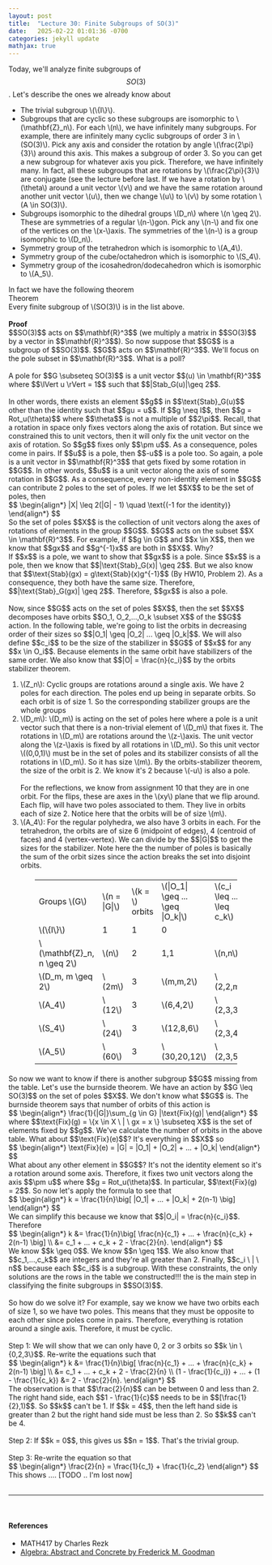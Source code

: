 ```yaml
---
layout: post
title:  "Lecture 30: Finite Subgroups of SO(3)"
date:   2025-02-22 01:01:36 -0700
categories: jekyll update
mathjax: true
---
```

Today, we'll analyze finite subgroups of $$SO(3)$$. Let's describe the ones we already know about
<ul>
	<li>The trivial subgroup \(\{I\}\).</li>
	<!-------------------------------------->
	<li>Subgroups that are cyclic so these subgroups are isomorphic to \(\mathbf{Z}_n\). For each \(n\), we have infinitely many subgroups. For example, there are infinitely many cyclic subgroups of order 3 in \(SO(3)\). Pick any axis and consider the rotation by angle \(\frac{2\pi}{3}\) around this axis. This makes a subgroup of order 3. So you can get a new subgroup for whatever axis you pick. Therefore, we have infinitely many. In fact, all these subgroups that are rotations by \(\frac{2\pi}{3}\) are conjugate (see the lecture before last. If we have a rotation by \(\theta\) around a unit vector \(v\) and we have the same rotation around another unit vector \(u\), then we change \(u\) to \(v\) by some rotation \(A \in SO(3)\).</li>
	<!-------------------------------------->
	<li>Subgroups isomorphic to the dihedral groups \(D_n\) where \(n \geq 2\). These are symmetries of a regular \(n-\)gon. Pick any \(n-\) and fix one of the vertices on the \(x-\)axis. The symmetries of the \(n-\) is a group isomorphic to \(D_n\).</li>
	<!-------------------------------------->
	<li>Symmetry group of the tetrahedron which is isomorphic to \(A_4\).</li>
	<!-------------------------------------->
	<li>Symmetry group of the cube/octahedron which is isomorphic to \(S_4\).</li>
	<!-------------------------------------->
	<li>Symmetry group of the icosahedron/dodecahedron which is isomorphic to \(A_5\).</li>
</ul>
In fact we have the following theorem
<br>
<!----------------------------------------------------------------------------->
<div class="yellowheaderdiv">
Theorem
</div>
<div class="yellowbodydiv">
Every finite subgroup of \(SO(3)\) is in the list above.
</div>
<!----------------------------------------------------------------------------->
<br>
<b>Proof</b>
<br>
$$SO(3)$$ acts on $$\mathbf{R}^3$$ (we multiply a matrix in $$SO(3)$$ by a vector in $$\mathbf{R}^3$$). So now suppose that $$G$$ is a subgroup of $$SO(3)$$. $$G$$ acts on $$\mathbf{R}^3$$. We'll focus on the pole subset in $$\mathbf{R}^3$$. What is a poll?
<br>
<br>
A pole for $$G \subseteq SO(3)$$ is a unit vector $$(u) \in \mathbf{R}^3$$ where $$\lVert u \rVert = 1$$ such that $$|Stab_G(u)|\geq 2$$.
<br>
<br>
In other words, there exists an element $$g$$ in $$\text{Stab}_G(u)$$ other than the identity such that $$gu = u$$. If $$g \neq I$$, then $$g = Rot_u(\theta)$$ where $$\theta$$ is not a multiple of $$2\pi$$. Recall, that a rotation in space only fixes vectors along the axis of rotation. But since we constrained this to unit vectors, then it will only fix the unit vector on the axis of rotation. So $$g$$ fixes only $$\pm u$$. As a consequence, poles come in pairs. If $$u$$ is a pole, then $$-u$$ is a pole too. So again, a pole is a unit vector in $$\mathbf{R}^3$$ that gets fixed by some rotation in $$G$$. In other words, $$u$$ is a unit vector along the axis of some rotation in $$G$$. As a consequence, every non-identity element in $$G$$ can contribute 2 poles to the set of poles. If we let $$X$$ to be the set of poles, then
<div>
$$
\begin{align*}
|X| \leq 2(|G| - 1) \quad \text{(-1 for the identity)}
\end{align*}
$$
</div>
So the set of poles $$X$$ is the collection of unit vectors along the axes of rotations of elements in the group $$G$$. $$G$$ acts on the subset $$X \in \mathbf{R}^3$$. For example, if $$g \in G$$ and $$x \in X$$, then we know that $$gx$$ and $$g^{-1}x$$ are both in $$X$$. Why?
<br>
If $$x$$ is a pole, we want to show that $$gx$$ is a pole. Since $$x$$ is a pole, then we know that $$|\text{Stab}_G(x)| \geq 2$$. But we also know that $$\text{Stab}(gx) = g\text{Stab}(x)g^{-1}$$ (By HW10, Problem 2). As a consequence, they both have the same size. Therefore, $$|\text{Stab}_G(gx)| \geq 2$$. Therefore, $$gx$$ is also a pole.
<br>
<br>
Now, since $$G$$ acts on the set of poles $$X$$, then the set $$X$$ decomposes have orbits $$O_1, O_2,...,O_k \subset X$$ of the $$G$$ action. In the following table, we're going to list the orbits in decreasing order of their sizes so $$|O_1| \geq |O_2| ... \geq |O_k|$$. We will also define $$c_i$$ to be the size of the stabilizer in $$G$$ of $$x$$ for any $$x \in O_i$$. Because elements in the same orbit have stabilizers of the same order. We also know that $$|O| = \frac{n}{c_i}$$ by the orbits stabilizer theorem.  
<ol>
	<li>\(Z_n\): Cyclic groups are rotations around a single axis. We have 2 poles for each direction. The poles end up being in separate orbits. So each orbit is of size 1. So the corresponding stabilizer groups are the whole groups</li>
	<!---------------------------------->
	<li>\(D_m\): \(D_m\) is acting on the set of poles here where a pole is a unit vector such that there is a non-trivial element of \(D_m\) that fixes it. The rotations in \(D_m\) are rotations around the \(z-\)axis. The unit vector along the \(z-\)axis is fixed by all rotations in \(D_m\). So this unit vector \((0,0,1)\) must be in the set of poles and its stabilizer consists of all the rotations in \(D_m\). So it has size \(m\). By the orbits-stabilizer theorem, the size of the orbit is 2. We know it's 2 because \(-u\) is also a pole.
	<br><br>
	For the reflections, we know from assignment 10 that they are in one orbit. For the flips, these are axes in the \(xy\) plane that we flip around. Each flip, will have two poles associated to them. They live in orbits each of size 2. Notice here that the orbits will be of size \(m\).</li>
	<!---------------------------------->
	<li>\(A_4\): For the regular polyhedra, we also have 3 orbits in each. For the tetrahedron, the orbits are of size 6 (midpoint of edges), 4 (centroid of faces) and 4 (vertex-vertex). We can divide by the $$|G|$$ to get the sizes for the stabilizer. Note here the the number of poles is basically the sum of the orbit sizes since the action breaks the set into disjoint orbits.</li>
</ol>

<table style="max-width: 400px; margin: 20px auto;">
  <tr>
    <td>Groups \(G\)</td>
    <td>\(n = |G|\)</td>
    <td>\(k = \) orbits</td>
    <td>\(|O_1| \geq ... \geq |O_k|\)</td>
    <td>\(c_i \leq ... \leq c_k\)</td>
  </tr>
  <tr>
	<td>\(\{I\}\)</td>
	<td>1</td>
	<td>1</td>
	<td>0</td>
	<td></td>
  </tr>
  <tr>
	<td>\(\mathbf{Z}_n, n \geq 2\)</td>
	<td>\(n\)</td>
	<td>2</td>
	<td>1,1</td>
	<td>\(n,n\)</td>
  </tr>
  <tr>
	<td>\(D_m, m \geq 2\)</td>
	<td>\(2m\)</td>
	<td>3</td>
	<td>\(m,m,2\)</td>
	<td>\(2,2,m\)</td>
  </tr>
  <tr>
	<td>\(A_4\)</td>
	<td>\(12\)</td>
	<td>3</td>
	<td>\(6,4,2\)</td>
	<td>\(2,3,3\)</td>
  </tr>
  <tr>
	<td>\(S_4\)</td>
	<td>\(24\)</td>
	<td>3</td>
	<td>\(12,8,6\)</td>
	<td>\(2,3,4\)</td>
  </tr>
  <tr>
	<td>\(A_5\)</td>
	<td>\(60\)</td>
	<td>3</td>
	<td>\(30,20,12\)</td>
	<td>\(2,3,5\)</td>
  </tr>
<!-------------------->
</table>
So now we want to know if there is another subgroup $$G$$ missing from the table. Let's use the burnside theorem. We have an action by $$G \leq SO(3)$$ on the set of poles $$X$$. We don't know what $$G$$ is. The burnside theorem says that number of orbits of this action is
<div>
$$
\begin{align*}
\frac{1}{|G|}\sum_{g \in G} |\text{Fix}(g)|
\end{align*}
$$
</div>
where $$\text{Fix}(g) = \{x \in X \ | \ gx = x \} \subseteq X$$ is the set of elements fixed by $$g$$. We've calculate the number of orbits in the above table. What about $$\text{Fix}(e)$$? It's everything in $$X$$ so
<div>
$$
\begin{align*}
\text{Fix}(e) = |G| = |O_1| + |O_2| + ... + |O_k|
\end{align*}
$$
</div>
What about any other element in $$G$$? It's not the identity element so it's a rotation around some axis. Therefore, it fixes two unit vectors along the axis $$\pm u$$ where $$g = Rot_u(\theta)$$. In particular, $$\text{Fix}(g) = 2$$. So now let's apply the formula to see that
<div>
$$
\begin{align*}
k = \frac{1}{n}\big[ |O_1| + ... + |O_k|  + 2(n-1) \big]
\end{align*}
$$
</div>
We can simplify this because we know that $$|O_i| = \frac{n}{c_i}$$. Therefore
<div>
$$
\begin{align*}
k &= \frac{1}{n}\big[ \frac{n}{c_1} + ... + \frac{n}{c_k} + 2(n-1) \big] \\
&= c_1 + ... + c_k + 2 - \frac{2}{n}. 
\end{align*}
$$
</div>
We know $$k \geq 0$$. We know $$n \geq 1$$. We also know that $$c_1,...,c_k$$ are integers and they're all greater than 2. Finally, $$c_i \ | \ n$$ because each $$c_i$$ is a subgroup. With these constraints, the only solutions are the rows in the table we constructed!!! the is the main step in classifying the finite subgroups in $$SO(3)$$.
<br>
<br>
So how do we solve it? For example, say we know we have two orbits each of size 1, so we have two poles. This means that they must be opposite to each other since poles come in pairs. Therefore, everything is rotation around a single axis. Therefore, it must be cyclic. 
<br>
<br>
Step 1: We will show that we can only have 0, 2 or 3 orbits so $$k \in \{0,2,3\}$$. Re-write the equations such that 
<div>
$$
\begin{align*}
k &= \frac{1}{n}\big[ \frac{n}{c_1} + ... + \frac{n}{c_k} + 2(n-1) \big] \\
&= c_1 + ... + c_k + 2 - \frac{2}{n} \\
 (1 - \frac{1}{c_i}) + ... + (1 - \frac{1}{c_k}) &= 2 - \frac{2}{n}.
\end{align*}
$$
</div>
The observation is that $$\frac{2}{n}$$ can be between 0 and less than 2. The right hand side, each $$1 - \frac{1}{c}$$ needs to be in $$[\frac{1}{2},1)$$. So $$k$$ can't be 1. If $$k = 4$$, then the left hand side is greater than 2 but the right hand side must be less than 2. So $$k$$ can't be 4.
<br>
<br>
Step 2: If $$k = 0$$, this gives us $$n = 1$$. That's the trivial group.
<br>
<br>
Step 3: Re-write the equation so that
<div>
$$
\begin{align*}
\frac{2}{n} = \frac{1}{c_1} + \frac{1}{c_2}
\end{align*}
$$
</div>
This shows .... [TODO .. I'm lost now]
<br>
<br>
<hr>
<br>
<!----------------------------------------------------------------------------->
<h4><b>References</b></h4>
<ul>
	<li>MATH417 by Charles Rezk</li>
	<li><a href="https://homepage.divms.uiowa.edu/~goodman/algebrabook.dir/algebrabook.html">Algebra: Abstract and Concrete by Frederick M. Goodman</a></li>
</ul>






















